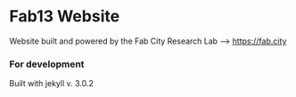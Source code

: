 Fab13 Website 
=========================



Website built and powered by the Fab City Research Lab --> https://fab.city 

### For development
Built with jekyll v. 3.0.2
